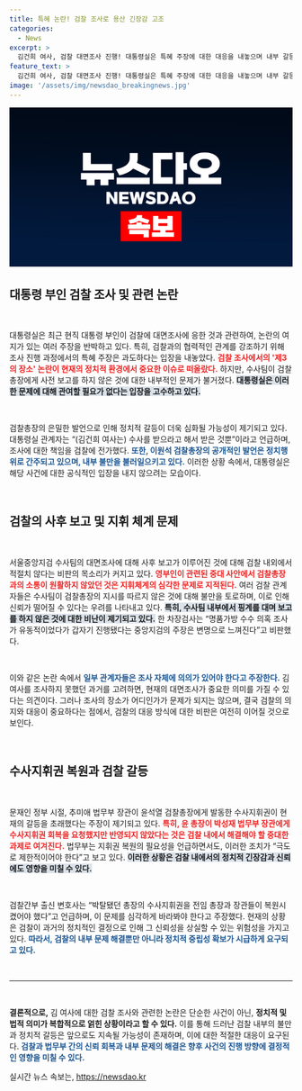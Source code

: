 ```yaml
---
title: 특혜 논란! 검찰 조사로 용산 긴장감 고조
categories:
  - News
excerpt: >
  김건희 여사, 검찰 대면조사 진행! 대통령실은 특혜 주장에 대한 대응을 내놓으며 내부 갈등이 고조되고 있다. 이원석 총장 논란 속에서 수사지휘권 문제가 핵심으로 떠오르며, 검찰 내부의 신뢰도에 심각한 타격이 우려된다.
feature_text: >
  김건희 여사, 검찰 대면조사 진행! 대통령실은 특혜 주장에 대한 대응을 내놓으며 내부 갈등이 고조되고 있다. 이원석 총장 논란 속에서 수사지휘권 문제가 핵심으로 떠오르며, 검찰 내부의 신뢰도에 심각한 타격이 우려된다.
image: '/assets/img/newsdao_breakingnews.jpg'
---
```


<p><img src="/assets/img/newsdao_breakingnews.jpg" alt="firstkoreanews 속보" /></p>

<h2 data-ke-size="size26">대통령 부인 검찰 조사 및 관련 논란</h2>

<p data-ke-size="size16">&nbsp;</p>

<p>대통령실은 최근 현직 대통령 부인이 검찰에 대면조사에 응한 것과 관련하여, 논란의 여지가 있는 여러 주장을 반박하고 있다. 특히, 검찰과의 협력적인 관계를 강조하기 위해 조사 진행 과정에서의 특혜 주장은 과도하다는 입장을 내놓았다. <b><span style="color: #ee2323;">검찰 조사에서의 '제3의 장소' 논란이 현재의 정치적 환경에서 중요한 이슈로 떠올랐다.</span></b> 하지만, 수사팀이 검찰총장에게 사전 보고를 하지 않은 것에 대한 내부적인 문제가 불거졌다. <b><span style="background-color: #21538527;">대통령실은 이러한 문제에 대해 관여할 필요가 없다는 입장을 고수하고 있다.</span></b> </p>

<p data-ke-size="size16">&nbsp;</p>

<p>검찰총장의 은밀한 발언으로 인해 정치적 갈등이 더욱 심화될 가능성이 제기되고 있다. 대통령실 관계자는 “(김건희 여사는) 수사를 받으라고 해서 받은 것뿐”이라고 언급하며, 조사에 대한 책임을 검찰에 전가했다. <b><span style="color: #1a5490;">또한, 이원석 검찰총장의 공개적인 발언은 정치행위로 간주되고 있으며, 내부 불만을 불러일으키고 있다.</span></b> 이러한 상황 속에서, 대통령실은 해당 사건에 대한 공식적인 입장을 내지 않으려는 모습이다.</p>

<p data-ke-size="size16">&nbsp;</p>

<h2 data-ke-size="size26">검찰의 사후 보고 및 지휘 체계 문제</h2>

<p data-ke-size="size16">&nbsp;</p>

<p>서울중앙지검 수사팀의 대면조사에 대해 사후 보고가 이루어진 것에 대해 검찰 내외에서 적절치 않다는 비판의 목소리가 커지고 있다. <b><span style="color: #ee2323;">영부인이 관련된 중대 사안에서 검찰총장과의 소통이 원활하지 않았던 것은 지휘체계의 심각한 문제로 지적된다.</span></b> 여러 검찰 관계자들은 수사팀이 검찰총장의 지시를 따르지 않은 것에 대해 불만을 토로하며, 이로 인해 신뢰가 떨어질 수 있다는 우려를 나타내고 있다. <b><span style="background-color: #21538527;">특히, 수사팀 내부에서 핑계를 대며 보고를 하지 않은 것에 대한 비난이 제기되고 있다.</span></b> 한 차장검사는 “명품가방 수수 의혹 조사가 유동적이었다가 갑자기 진행됐다는 중앙지검의 주장은 변명으로 느껴진다”고 비판했다.</p>

<p data-ke-size="size16">&nbsp;</p>

<p>이와 같은 논란 속에서 <b><span style="color: #1a5490;">일부 관계자들은 조사 자체에 의의가 있어야 한다고 주장한다.</span></b> 김 여사를 조사하지 못했던 과거를 고려하면, 현재의 대면조사가 중요한 의미를 가질 수 있다는 의견이다. 그러나 조사의 장소가 어디인가가 문제가 되지는 않으며, 결국 검찰의 의지와 대응이 중요하다는 점에서, 검찰의 대응 방식에 대한 비판은 여전히 이어질 것으로 보인다.</p>

<p data-ke-size="size16">&nbsp;</p>

<h2 data-ke-size="size26">수사지휘권 복원과 검찰 갈등</h2>

<p data-ke-size="size16">&nbsp;</p>

<p>문재인 정부 시절, 추미애 법무부 장관이 윤석열 검찰총장에게 발동한 수사지휘권이 현재의 갈등을 초래했다는 주장이 제기되고 있다. <b><span style="color: #ee2323;">특히, 윤 총장이 박성재 법무부 장관에게 수사지휘권 회복을 요청했지만 반영되지 않았다는 것은 검찰 내에서 해결해야 할 중대한 과제로 여겨진다.</span></b> 법무부는 지휘권 복원의 필요성을 언급하면서도, 이러한 조치가 “극도로 제한적이어야 한다”고 보고 있다. <b><span style="background-color: #21538527;">이러한 상황은 검찰 내에서의 정치적 긴장감과 신뢰에도 영향을 미칠 수 있다.</span></b></p>

<p data-ke-size="size16">&nbsp;</p>

<p>검찰간부 출신 변호사는 “박탈됐던 총장의 수사지휘권을 전임 총장과 장관들이 복원시켰어야 했다”고 언급하며, 이 문제를 심각하게 바라봐야 한다고 주장했다. 현재의 상황은 검찰이 과거의 정치적인 결정으로 인해 그 신뢰성을 상실할 수 있는 위험성을 가지고 있다. <b><span style="color: #1a5490;">따라서, 검찰의 내부 문제 해결뿐만 아니라 정치적 중립성 확보가 시급하게 요구되고 있다.</span></b> </p>

<p data-ke-size="size16">&nbsp;</p>

<hr>

<p data-ke-size="size16">&nbsp;</p>

<p><b>결론적으로,</b> 김 여사에 대한 검찰 조사와 관련한 논란은 단순한 사건이 아닌, <b>정치적 및 법적 의미가 복합적으로 얽힌 상황이라고 할 수 있다.</b> 이를 통해 드러난 검찰 내부의 불만과 정치적 갈등은 앞으로도 지속될 가능성이 존재하며, 이에 대한 적절한 대응이 요구된다. <b><span style="color: #1a5490;">검찰과 법무부 간의 신뢰 회복과 내부 문제의 해결은 향후 사건의 진행 방향에 결정적인 영향을 미칠 수 있다.</span></b></p>
실시간 뉴스 속보는, <a href="https://newsdao.kr" rel="dofollow">https://newsdao.kr</a>


